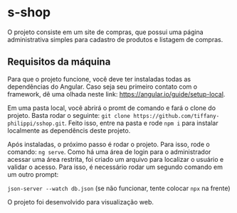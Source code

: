 # s-shop

O projeto consiste em um site de compras, que possui uma página administrativa simples para cadastro de produtos e listagem de compras.

## Requisitos da máquina

Para que o projeto funcione, você deve ter instaladas todas as dependências do Angular. Caso seja seu primeiro contato com o framework, dê uma olhada neste link: https://angular.io/guide/setup-local.

Em uma pasta local, você abrirá o promt de comando e fará o clone do projeto. Basta rodar o seguinte: `git clone https://github.com/tiffany-philippi/sshop.git`.
Feito isso, entre na pasta e rode `npm i` para instalar localmente as dependêncis deste projeto.

Após instaladas, o próximo passo é rodar o projeto. Para isso, rode o comando: `ng serve`.
Como há uma área de login para o administrador acessar uma área restrita, foi criado um arquivo para localizar o usuário e validar o acesso. Para isso, é necessário rodar um segundo comando em um outro prompt: 

`json-server --watch db.json` (se não funcionar, tente colocar `npx` na frente)



O projeto foi desenvolvido para visualização web.
